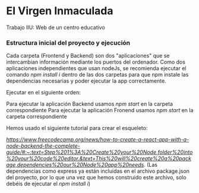 # EI Virgen Inmaculada
Trabajo IIU: Web de un centro educativo

### Estructura inicial del proyecto y ejecución

Cada carpeta (Frontend y Backend) son dos "aplicaciones" que se intercambian información mediante los puertos del ordenador. Como dos aplicaciones independientes que usan nodeJs, se recomienda ejecutar el comando _npm install i_ dentro de las dos carpetas para que npm instale las dependencias necesarias y poder ejecutar la app correctamente.

Ejecutar en el siguiente orden:

Para ejecutar la aplicación Backend usamos _npm start_ en la carpeta correspondiente
Para ejecutar la aplicación Fronend usamos _npm start_ en la carpeta correspondiente

Hemos usado el siguiente tutorial para crear el esqueleto:

_https://www.freecodecamp.org/news/how-to-create-a-react-app-with-a-node-backend-the-complete-guide/#:~:text=Step%201%3A%20Create%20your%20Node,folder%20into%20your%20code%20editor.&text=This%20will%20create%20a%20package,dependencies%20our%20Node%20app%20needs._ (Las dependencias como express ya están incluidas en el archivo package.json del proyecto, por lo que una vez que hemos construido este archivo, solo debéis de ejecutar el _npm install i_)

